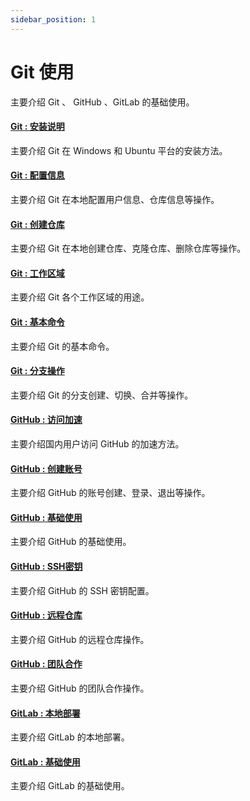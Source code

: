 ```yaml
---
sidebar_position: 1
---
```


# Git 使用

主要介绍 Git 、 GitHub 、GitLab 的基础使用。

#### [Git : 安装说明](./01.git-install.md)

主要介绍 Git 在 Windows 和 Ubuntu 平台的安装方法。

#### [Git : 配置信息](./02.git-config.md)

主要介绍 Git 在本地配置用户信息、仓库信息等操作。

#### [Git : 创建仓库](./03.git-create.md)

主要介绍 Git 在本地创建仓库、克隆仓库、删除仓库等操作。

#### [Git : 工作区域](./04.git-workspace.md)

主要介绍 Git 各个工作区域的用途。

#### [Git : 基本命令](./05.git-base.md)

主要介绍 Git 的基本命令。

#### [Git : 分支操作](./06.git-branch.md)

主要介绍 Git 的分支创建、切换、合并等操作。

#### [GitHub : 访问加速](./07.github-access.md)

主要介绍国内用户访问 GitHub 的加速方法。

#### [GitHub : 创建账号](./08.github-account.md)

主要介绍 GitHub 的账号创建、登录、退出等操作。

#### [GitHub : 基础使用](./09.github-base.md)

主要介绍 GitHub 的基础使用。

#### [GitHub : SSH密钥](./10.github-sshkey.md)

主要介绍 GitHub 的 SSH 密钥配置。

#### [GitHub : 远程仓库](./11.github-remote.md)

主要介绍 GitHub 的远程仓库操作。

#### [GitHub : 团队合作](./12.github-team.md)

主要介绍 GitHub 的团队合作操作。

#### [GitLab : 本地部署](./13.gitlab-install.md)

主要介绍 GitLab 的本地部署。

#### [GitLab : 基础使用](./14.gitlab-use.md)

主要介绍 GitLab 的基础使用。